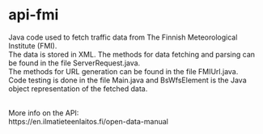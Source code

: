 # api-fmi
Java code used to fetch traffic data from The Finnish Meteorological Institute (FMI).<br />
The data is stored in XML. The methods for data fetching and parsing can be found in the file ServerRequest.java.<br />
The methods for URL generation can be found in the file FMIUrl.java.<br />
Code testing is done in the file Main.java and BsWfsElement is the Java object representation of the fetched data.<br />

<br />
More info on the API:<br />
https://en.ilmatieteenlaitos.fi/open-data-manual
